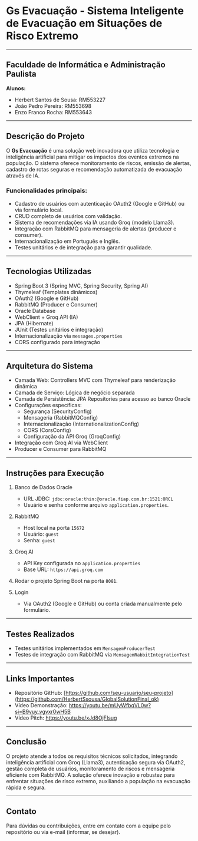 # Gs Evacuação - Sistema Inteligente de Evacuação em Situações de Risco Extremo

---

## Faculdade de Informática e Administração Paulista

**Alunos:**
- Herbert Santos de Sousa: RM553227
- João Pedro Pereira: RM553698
- Enzo Franco Rocha: RM553643

---

## Descrição do Projeto

O **Gs Evacuação** é uma solução web inovadora que utiliza tecnologia e inteligência artificial para mitigar os impactos dos eventos extremos na população. O sistema oferece monitoramento de riscos, emissão de alertas, cadastro de rotas seguras e recomendação automatizada de evacuação através de IA.

### Funcionalidades principais:
- Cadastro de usuários com autenticação OAuth2 (Google e GitHub) ou via formulário local.
- CRUD completo de usuários com validação.
- Sistema de recomendações via IA usando Groq (modelo Llama3).
- Integração com RabbitMQ para mensageria de alertas (producer e consumer).
- Internacionalização em Português e Inglês.
- Testes unitários e de integração para garantir qualidade.

---

## Tecnologias Utilizadas

- Spring Boot 3 (Spring MVC, Spring Security, Spring AI)
- Thymeleaf (Templates dinâmicos)
- OAuth2 (Google e GitHub)
- RabbitMQ (Producer e Consumer)
- Oracle Database
- WebClient + Groq API (IA)
- JPA (Hibernate)
- JUnit (Testes unitários e integração)
- Internacionalização via `messages.properties`
- CORS configurado para integração

---

## Arquitetura do Sistema

- Camada Web: Controllers MVC com Thymeleaf para renderização dinâmica
- Camada de Serviço: Lógica de negócio separada
- Camada de Persistência: JPA Repositories para acesso ao banco Oracle
- Configurações específicas:
    - Segurança (SecurityConfig)
    - Mensageria (RabbitMQConfig)
    - Internacionalização (InternationalizationConfig)
    - CORS (CorsConfig)
    - Configuração da API Groq (GroqConfig)
- Integração com Groq AI via WebClient
- Producer e Consumer para RabbitMQ

---

## Instruções para Execução

1. Banco de Dados Oracle
    - URL JDBC: `jdbc:oracle:thin:@oracle.fiap.com.br:1521:ORCL`
    - Usuário e senha conforme arquivo `application.properties`.

2. RabbitMQ
    - Host local na porta `15672`
    - Usuário: `guest`
    - Senha: `guest`

3. Groq AI
    - API Key configurada no `application.properties`
    - Base URL: `https://api.groq.com`

4. Rodar o projeto Spring Boot na porta `8081`.

5. Login
    - Via OAuth2 (Google e GitHub) ou conta criada manualmente pelo formulário.

---

## Testes Realizados

- Testes unitários implementados em `MensagemProducerTest`
- Testes de integração com RabbitMQ via `MensagemRabbitIntegrationTest`

---

## Links Importantes

- Repositório GitHub: [https://github.com/seu-usuario/seu-projeto](https://github.com/HerbertSsousa/GlobalSolutionFinal_ok)
- Vídeo Demonstração: https://youtu.be/mUyWfbqVL0w?si=B9vuy_vgvxr0wH5B
- Vídeo Pitch: https://youtu.be/xJd8OjFIsug

---

## Conclusão

O projeto atende a todos os requisitos técnicos solicitados, integrando inteligência artificial com Groq (Llama3), autenticação segura via OAuth2, gestão completa de usuários, monitoramento de riscos e mensageria eficiente com RabbitMQ. A solução oferece inovação e robustez para enfrentar situações de risco extremo, auxiliando a população na evacuação rápida e segura.

---

## Contato

Para dúvidas ou contribuições, entre em contato com a equipe pelo repositório ou via e-mail (informar, se desejar).

